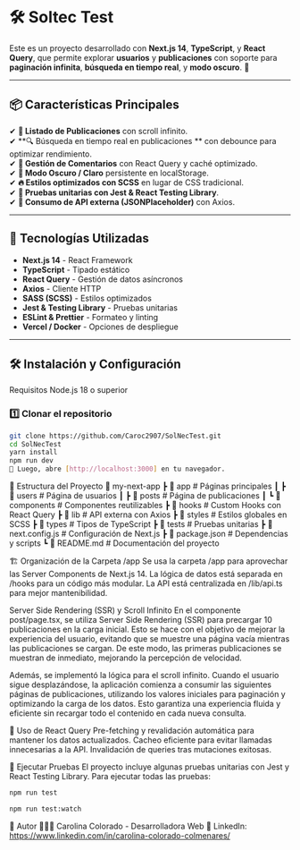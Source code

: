 # 🛠️ Soltec Test

Este es un proyecto desarrollado con **Next.js 14**, **TypeScript**, y **React Query**, que permite explorar **usuarios** y **publicaciones** con soporte para **paginación infinita**, **búsqueda en tiempo real**, y **modo oscuro**. 🚀

---

## 📦 **Características Principales**
✔ **📜 Listado de Publicaciones** con scroll infinito.  
✔ **🔍 Búsqueda en tiempo real en publicaciones ** con debounce para optimizar rendimiento.  
✔ **💬 Gestión de Comentarios** con React Query y caché optimizado.  
✔ **🎨 Modo Oscuro / Claro** persistente en localStorage.  
✔ **🔥 Estilos optimizados con SCSS** en lugar de CSS tradicional.  
✔ **🧪 Pruebas unitarias con Jest & React Testing Library**.  
✔ **📡 Consumo de API externa (JSONPlaceholder)** con Axios.  


---

## 🚀 **Tecnologías Utilizadas**
- **Next.js 14** - React Framework  
- **TypeScript** - Tipado estático  
- **React Query** - Gestión de datos asíncronos  
- **Axios** - Cliente HTTP  
- **SASS (SCSS)** - Estilos optimizados  
- **Jest & Testing Library** - Pruebas unitarias  
- **ESLint & Prettier** - Formateo y linting  
- **Vercel / Docker** - Opciones de despliegue  

---

## 🛠 **Instalación y Configuración**

Requisitos
Node.js 18 o superior

### 1️⃣ **Clonar el repositorio**
```bash
git clone https://github.com/Caroc2907/SolNecTest.git
cd SolNecTest
yarn install
npm run dev
🔗 Luego, abre [http://localhost:3000] en tu navegador.
```

📂 Estructura del Proyecto
📂 my-next-app
 ┣ 📂 app                # Páginas principales
 ┃ ┣ 📂 users            # Página de usuarios
 ┃ ┣ 📂 posts            # Página de publicaciones
 ┃ ┗ 📂 components       # Componentes reutilizables
 ┣ 📂 hooks              # Custom Hooks con React Query
 ┣ 📂 lib                # API externa con Axios
 ┣ 📂 styles             # Estilos globales en SCSS
 ┣ 📂 types              # Tipos de TypeScript
 ┣ 📂 tests              # Pruebas unitarias
 ┣ 📜 next.config.js     # Configuración de Next.js
 ┣ 📜 package.json       # Dependencias y scripts
 ┗ 📜 README.md          # Documentación del proyecto

🏗 Organización de la Carpeta /app
Se usa la carpeta /app para aprovechar las Server Components de Next.js 14. La lógica de datos está separada en /hooks para un código más modular. La API está centralizada en /lib/api.ts para mejor mantenibilidad.

Server Side Rendering (SSR) y Scroll Infinito
En el componente post/page.tsx, se utiliza Server Side Rendering (SSR) para precargar 10 publicaciones en la carga inicial. Esto se hace con el objetivo de mejorar la experiencia del usuario, evitando que se muestre una página vacía mientras las publicaciones se cargan. De este modo, las primeras publicaciones se muestran de inmediato, mejorando la percepción de velocidad.

Además, se implementó la lógica para el scroll infinito. Cuando el usuario sigue desplazándose, la aplicación comienza a consumir las siguientes páginas de publicaciones, utilizando los valores iniciales para paginación y optimizando la carga de los datos. Esto garantiza una experiencia fluida y eficiente sin recargar todo el contenido en cada nueva consulta.

🔹 Uso de React Query
Pre-fetching y revalidación automática para mantener los datos actualizados.
Cacheo eficiente para evitar llamadas innecesarias a la API.
Invalidación de queries tras mutaciones exitosas.

🧪 Ejecutar Pruebas
El proyecto incluye algunas pruebas unitarias con Jest y React Testing Library.
Para ejecutar todas las pruebas:
```bash
npm run test

npm run test:watch
```

📌 Autor
👩🏻‍💻 Carolina Colorado - Desarrolladora Web
🔗 LinkedIn: https://www.linkedin.com/in/carolina-colorado-colmenares/